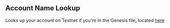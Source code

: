 ## Account Name Lookup

Looks up your account on Testnet if you're in the Genesis file, located [here](https://aacio.github.io/genesis/tools/account-name/index.html)